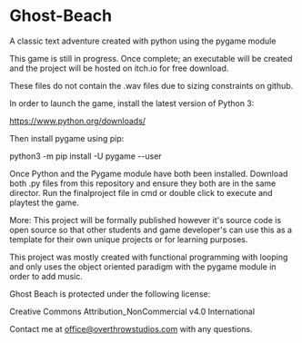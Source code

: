 # Ghost-Beach
A classic text adventure created with python using the pygame module


This game is still in progress.
Once complete; an executable will be created and the project will be hosted on itch.io for free download.

These files do not contain the .wav files due to sizing constraints on github.

In order to launch the game, install the latest version of Python 3:

https://www.python.org/downloads/

Then install pygame using pip:

python3 -m pip install -U pygame --user

Once Python and the Pygame module have both been installed. 
Download both .py files from this repository and ensure they both are in the same director.
Run the finalproject file in cmd or double click to execute and playtest the game.

More:
This project will be formally published however it's source code is open source 
so that other students and game developer's can use this as a template for their own unique projects or for learning purposes.

This project was mostly created with functional programming with looping and only uses the 
object oriented paradigm with the pygame module in order to add music.


Ghost Beach is protected under the following license:

Creative Commons Attribution_NonCommercial v4.0 International


Contact me at office@overthrowstudios.com with any questions. 
